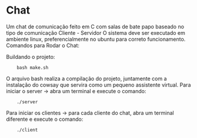 # Chat

Um chat de comunicação feito em C com salas de bate papo baseado no tipo de comunicação Cliente - Servidor
O sistema deve ser executado em ambiente linux, preferencialmente no ubuntu para correto funcionamento.
Comandos para Rodar o Chat:

Buildando o projeto:

```
	bash make.sh
```

O arquivo bash realiza a compilação do projeto, juntamente com a instalação do cowsay que servira como um pequeno assistente virtual.
Para iniciar o server -> abra um terminal e execute o comando:

```
	./server
```

Para iniciar os clientes -> para cada cliente do chat, abra um terminal diferente e execute o comando:

```
	./client
```
